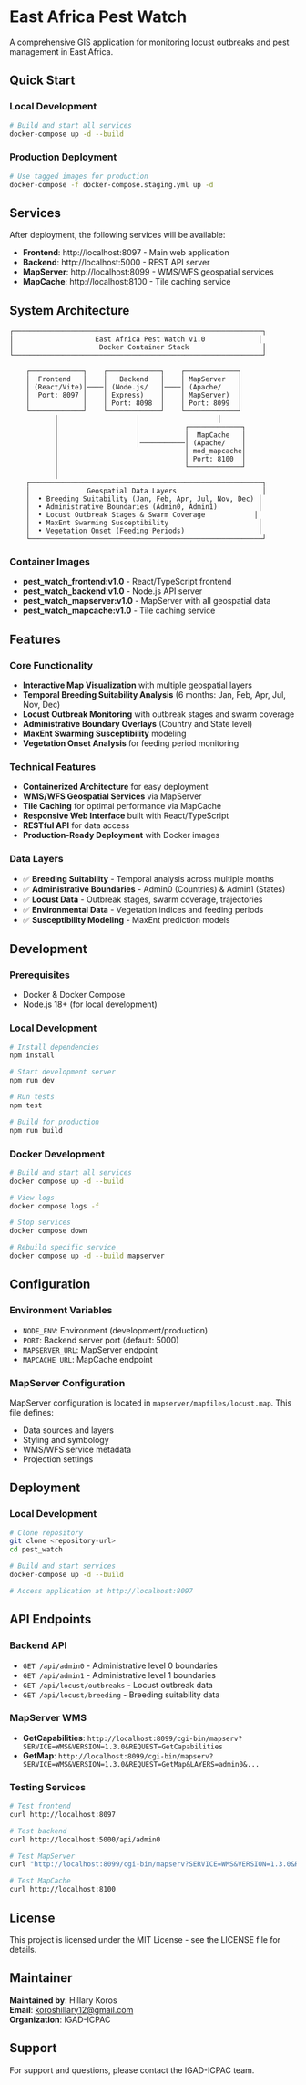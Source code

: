 # East Africa Pest Watch

A comprehensive GIS application for monitoring locust outbreaks and pest management in East Africa.


## Quick Start

### Local Development
```bash
# Build and start all services
docker-compose up -d --build
```

### Production Deployment
```bash
# Use tagged images for production
docker-compose -f docker-compose.staging.yml up -d
```

## Services

After deployment, the following services will be available:

- **Frontend**: http://localhost:8097 - Main web application
- **Backend**: http://localhost:5000 - REST API server
- **MapServer**: http://localhost:8099 - WMS/WFS geospatial services
- **MapCache**: http://localhost:8100 - Tile caching service

## System Architecture

```
┌─────────────────────────────────────────────────────────────┐
│                    East Africa Pest Watch v1.0             │
│                     Docker Container Stack                  │
└─────────────────────────────────────────────────────────────┘

    ┌─────────────┐    ┌─────────────┐    ┌─────────────┐
    │  Frontend   │    │   Backend   │    │ MapServer   │
    │ (React/Vite)│────│ (Node.js/   │────│ (Apache/    │
    │  Port: 8097 │    │ Express)    │    │ MapServer)  │
    │             │    │ Port: 8098  │    │ Port: 8099  │
    └─────────────┘    └─────────────┘    └─────────────┘
           │                   │                   │
           │                   │           ┌─────────────┐
           │                   │           │  MapCache   │
           │                   │───────────│ (Apache/    │
           │                               │ mod_mapcache│
           │                               │ Port: 8100  │
           │                               └─────────────┘
           │
    ┌─────────────────────────────────────────────────────────┐
    │              Geospatial Data Layers                     │
    │  • Breeding Suitability (Jan, Feb, Apr, Jul, Nov, Dec) │
    │  • Administrative Boundaries (Admin0, Admin1)          │
    │  • Locust Outbreak Stages & Swarm Coverage            │
    │  • MaxEnt Swarming Susceptibility                      │
    │  • Vegetation Onset (Feeding Periods)                  │
    └─────────────────────────────────────────────────────────┘
```

### Container Images
- **pest_watch_frontend:v1.0** - React/TypeScript frontend
- **pest_watch_backend:v1.0** - Node.js API server  
- **pest_watch_mapserver:v1.0** - MapServer with all geospatial data
- **pest_watch_mapcache:v1.0** - Tile caching service

## Features

### Core Functionality
- **Interactive Map Visualization** with multiple geospatial layers
- **Temporal Breeding Suitability Analysis** (6 months: Jan, Feb, Apr, Jul, Nov, Dec)
- **Locust Outbreak Monitoring** with outbreak stages and swarm coverage
- **Administrative Boundary Overlays** (Country and State level)
- **MaxEnt Swarming Susceptibility** modeling
- **Vegetation Onset Analysis** for feeding period monitoring

### Technical Features
- **Containerized Architecture** for easy deployment
- **WMS/WFS Geospatial Services** via MapServer
- **Tile Caching** for optimal performance via MapCache
- **Responsive Web Interface** built with React/TypeScript
- **RESTful API** for data access
- **Production-Ready Deployment** with Docker images

### Data Layers
- ✅ **Breeding Suitability** - Temporal analysis across multiple months
- ✅ **Administrative Boundaries** - Admin0 (Countries) & Admin1 (States)
- ✅ **Locust Data** - Outbreak stages, swarm coverage, trajectories
- ✅ **Environmental Data** - Vegetation indices and feeding periods
- ✅ **Susceptibility Modeling** - MaxEnt prediction models

## Development

### Prerequisites

- Docker & Docker Compose
- Node.js 18+ (for local development)

### Local Development

```bash
# Install dependencies
npm install

# Start development server
npm run dev

# Run tests
npm test

# Build for production
npm run build
```

### Docker Development

```bash
# Build and start all services
docker compose up -d --build

# View logs
docker compose logs -f

# Stop services
docker compose down

# Rebuild specific service
docker compose up -d --build mapserver
```

## Configuration

### Environment Variables

- `NODE_ENV`: Environment (development/production)
- `PORT`: Backend server port (default: 5000)
- `MAPSERVER_URL`: MapServer endpoint
- `MAPCACHE_URL`: MapCache endpoint

### MapServer Configuration

MapServer configuration is located in `mapserver/mapfiles/locust.map`. This file defines:

- Data sources and layers
- Styling and symbology
- WMS/WFS service metadata
- Projection settings



## Deployment

### Local Development
```bash
# Clone repository
git clone <repository-url>
cd pest_watch

# Build and start services
docker-compose up -d --build

# Access application at http://localhost:8097
```

## API Endpoints

### Backend API

- `GET /api/admin0` - Administrative level 0 boundaries
- `GET /api/admin1` - Administrative level 1 boundaries  
- `GET /api/locust/outbreaks` - Locust outbreak data
- `GET /api/locust/breeding` - Breeding suitability data

### MapServer WMS

- **GetCapabilities**: `http://localhost:8099/cgi-bin/mapserv?SERVICE=WMS&VERSION=1.3.0&REQUEST=GetCapabilities`
- **GetMap**: `http://localhost:8099/cgi-bin/mapserv?SERVICE=WMS&VERSION=1.3.0&REQUEST=GetMap&LAYERS=admin0&...`



### Testing Services

```bash
# Test frontend
curl http://localhost:8097

# Test backend
curl http://localhost:5000/api/admin0

# Test MapServer
curl "http://localhost:8099/cgi-bin/mapserv?SERVICE=WMS&VERSION=1.3.0&REQUEST=GetCapabilities"

# Test MapCache
curl http://localhost:8100
```

## License

This project is licensed under the MIT License - see the LICENSE file for details.

## Maintainer

**Maintained by**: Hillary Koros  
**Email**: koroshillary12@gmail.com  
**Organization**: IGAD-ICPAC  

## Support

For support and questions, please contact the IGAD-ICPAC team.